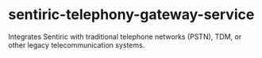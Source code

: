 # sentiric-telephony-gateway-service
Integrates Sentiric with traditional telephone networks (PSTN), TDM, or other legacy telecommunication systems.

